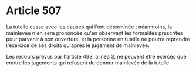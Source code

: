# Article 507

La tutelle cesse avec les causes qui l'ont déterminée ; néanmoins, la mainlevée n'en sera prononcée qu'en observant les formalités prescrites pour parvenir à son ouverture, et la personne en tutelle ne pourra reprendre l'exercice de ses droits qu'après le jugement de mainlevée.

Les recours prévus par l'article 493, alinéa 3, ne peuvent être exercés que contre les jugements qui refusent de donner mainlevée de la tutelle.
